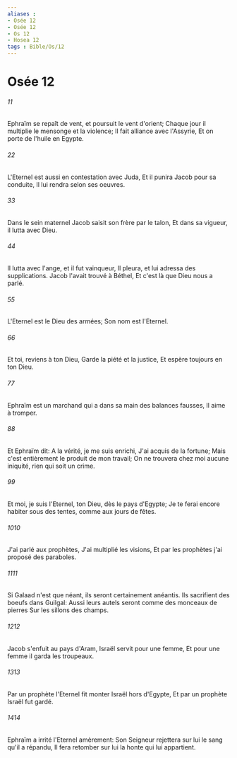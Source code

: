 ```yaml
---
aliases : 
- Osée 12
- Osée 12
- Os 12
- Hosea 12
tags : Bible/Os/12
---
```


# Osée 12

###### 11
Ephraïm se repaît de vent, et poursuit le vent d'orient; Chaque jour il multiplie le mensonge et la violence; Il fait alliance avec l'Assyrie, Et on porte de l'huile en Egypte.
###### 22
L'Eternel est aussi en contestation avec Juda, Et il punira Jacob pour sa conduite, Il lui rendra selon ses oeuvres.
###### 33
Dans le sein maternel Jacob saisit son frère par le talon, Et dans sa vigueur, il lutta avec Dieu.
###### 44
Il lutta avec l'ange, et il fut vainqueur, Il pleura, et lui adressa des supplications. Jacob l'avait trouvé à Béthel, Et c'est là que Dieu nous a parlé.
###### 55
L'Eternel est le Dieu des armées; Son nom est l'Eternel.
###### 66
Et toi, reviens à ton Dieu, Garde la piété et la justice, Et espère toujours en ton Dieu.
###### 77
Ephraïm est un marchand qui a dans sa main des balances fausses, Il aime à tromper.
###### 88
Et Ephraïm dit: A la vérité, je me suis enrichi, J'ai acquis de la fortune; Mais c'est entièrement le produit de mon travail; On ne trouvera chez moi aucune iniquité, rien qui soit un crime.
###### 99
Et moi, je suis l'Eternel, ton Dieu, dès le pays d'Egypte; Je te ferai encore habiter sous des tentes, comme aux jours de fêtes.
###### 1010
J'ai parlé aux prophètes, J'ai multiplié les visions, Et par les prophètes j'ai proposé des paraboles.
###### 1111
Si Galaad n'est que néant, ils seront certainement anéantis. Ils sacrifient des boeufs dans Guilgal: Aussi leurs autels seront comme des monceaux de pierres Sur les sillons des champs.
###### 1212
Jacob s'enfuit au pays d'Aram, Israël servit pour une femme, Et pour une femme il garda les troupeaux.
###### 1313
Par un prophète l'Eternel fit monter Israël hors d'Egypte, Et par un prophète Israël fut gardé.
###### 1414
Ephraïm a irrité l'Eternel amèrement: Son Seigneur rejettera sur lui le sang qu'il a répandu, Il fera retomber sur lui la honte qui lui appartient.
